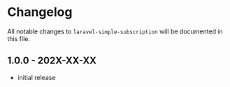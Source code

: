 # Changelog

All notable changes to `laravel-simple-subscription` will be documented in this file.

## 1.0.0 - 202X-XX-XX

- initial release

